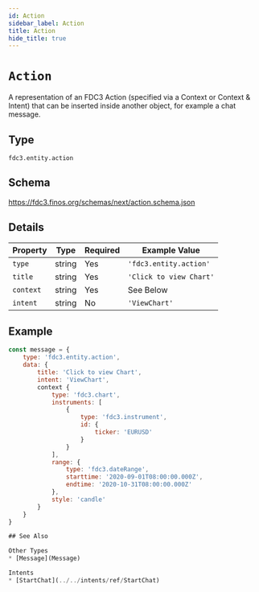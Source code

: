 ```yaml
---
id: Action
sidebar_label: Action
title: Action
hide_title: true
---
```

# `Action`

A representation of an FDC3 Action (specified via a Context or Context & Intent) that can be inserted inside another object, 
for example a chat message.

## Type

`fdc3.entity.action`

## Schema

https://fdc3.finos.org/schemas/next/action.schema.json

## Details

| Property          | Type                                      | Required | Example Value           |
|-------------------|-------------------------------------------|----------|-------------------------|
| `type`            | string                                    | Yes      | `'fdc3.entity.action'`  |
| `title`           | string                                    | Yes      | `'Click to view Chart'` |
| `context`         | string                                    | Yes      | See Below               |
| `intent`          | string                                    | No       | `'ViewChart'`           |

## Example

```js
const message = {
    type: 'fdc3.entity.action',
    data: {
        title: 'Click to view Chart',
        intent: 'ViewChart',
        context {
            type: 'fdc3.chart',
            instruments: [
                {
                    type: 'fdc3.instrument',
                    id: {
                        ticker: 'EURUSD'
                    }
                }
            ],
            range: {
                type: 'fdc3.dateRange',
                starttime: '2020-09-01T08:00:00.000Z',
                endtime: '2020-10-31T08:00:00.000Z'
            },
            style: 'candle'
        }
    }
}

## See Also

Other Types
* [Message](Message)

Intents
* [StartChat](../../intents/ref/StartChat)
